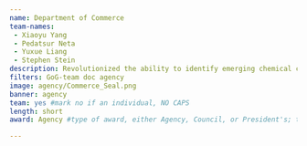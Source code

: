 ```yaml
---
name: Department of Commerce
team-names: 
 - Xiaoyu Yang 
 - Pedatsur Neta 
 - Yuxue Liang 
 - Stephen Stein
description: Revolutionized the ability to identify emerging chemical compounds in complex liquid mixtures through the use of powerful analytical tools and methods. This team’s work is a critical resource for federal, industrial, and academic scientists across the country.
filters: GoG-team doc agency
image: agency/Commerce_Seal.png
banner: agency
team: yes #mark no if an individual, NO CAPS 
length: short
award: Agency #type of award, either Agency, Council, or President's; this is case sensitive so make sure to match the options listed exactly. This section generates the format of the card

---
```

